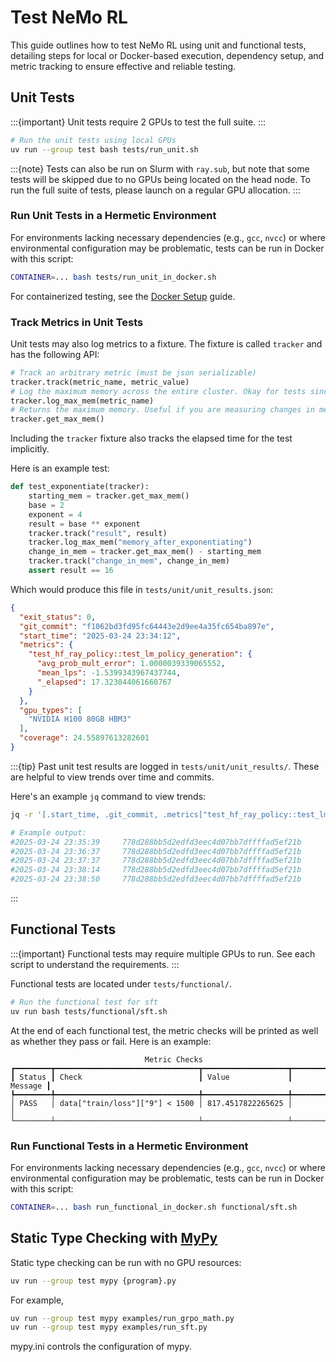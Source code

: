 # Test NeMo RL

This guide outlines how to test NeMo RL using unit and functional tests, detailing steps for local or Docker-based execution, dependency setup, and metric tracking to ensure effective and reliable testing.

## Unit Tests

:::{important}
Unit tests require 2 GPUs to test the full suite.
:::

```sh
# Run the unit tests using local GPUs
uv run --group test bash tests/run_unit.sh
```

:::{note}
Tests can also be run on Slurm with `ray.sub`, but note that some tests will be skipped
due to no GPUs being located on the head node. To run the full suite of tests, please
launch on a regular GPU allocation.
:::

### Run Unit Tests in a Hermetic Environment

For environments lacking necessary dependencies (e.g., `gcc`, `nvcc`)
or where environmental configuration may be problematic, tests can be run
in Docker with this script:

```sh
CONTAINER=... bash tests/run_unit_in_docker.sh
```

For containerized testing, see the [Docker Setup](../../get-started/docker.md) guide.

### Track Metrics in Unit Tests

Unit tests may also log metrics to a fixture. The fixture is called `tracker` and has the following API:

```python
# Track an arbitrary metric (must be json serializable)
tracker.track(metric_name, metric_value)
# Log the maximum memory across the entire cluster. Okay for tests since they are run serially.
tracker.log_max_mem(metric_name)
# Returns the maximum memory. Useful if you are measuring changes in memory.
tracker.get_max_mem()
```

Including the `tracker` fixture also tracks the elapsed time for the test implicitly.

Here is an example test:

```python
def test_exponentiate(tracker):
    starting_mem = tracker.get_max_mem()
    base = 2
    exponent = 4
    result = base ** exponent
    tracker.track("result", result)
    tracker.log_max_mem("memory_after_exponentiating")
    change_in_mem = tracker.get_max_mem() - starting_mem
    tracker.track("change_in_mem", change_in_mem)
    assert result == 16
```

Which would produce this file in `tests/unit/unit_results.json`:

```json
{
  "exit_status": 0,
  "git_commit": "f1062bd3fd95fc64443e2d9ee4a35fc654ba897e",
  "start_time": "2025-03-24 23:34:12",
  "metrics": {
    "test_hf_ray_policy::test_lm_policy_generation": {
      "avg_prob_mult_error": 1.0000039339065552,
      "mean_lps": -1.5399343967437744,
      "_elapsed": 17.323044061660767
    }
  },
  "gpu_types": [
    "NVIDIA H100 80GB HBM3"
  ],
  "coverage": 24.55897613282601
}
```

:::{tip}
Past unit test results are logged in `tests/unit/unit_results/`. These are helpful to view trends over time and commits.

Here's an example `jq` command to view trends:

```sh
jq -r '[.start_time, .git_commit, .metrics["test_hf_ray_policy::test_lm_policy_generation"].avg_prob_mult_error] | @tsv' tests/unit/unit_results/*

# Example output:
#2025-03-24 23:35:39     778d288bb5d2edfd3eec4d07bb7dffffad5ef21b        1.0000039339065552
#2025-03-24 23:36:37     778d288bb5d2edfd3eec4d07bb7dffffad5ef21b        1.0000039339065552
#2025-03-24 23:37:37     778d288bb5d2edfd3eec4d07bb7dffffad5ef21b        1.0000039339065552
#2025-03-24 23:38:14     778d288bb5d2edfd3eec4d07bb7dffffad5ef21b        1.0000039339065552
#2025-03-24 23:38:50     778d288bb5d2edfd3eec4d07bb7dffffad5ef21b        1.0000039339065552
```
:::

## Functional Tests

:::{important}
Functional tests may require multiple GPUs to run. See each script to understand the requirements.
:::

Functional tests are located under `tests/functional/`.

```sh
# Run the functional test for sft
uv run bash tests/functional/sft.sh
```

At the end of each functional test, the metric checks will be printed as well as
whether they pass or fail. Here is an example:

```text
                              Metric Checks
┏━━━━━━━━┳━━━━━━━━━━━━━━━━━━━━━━━━━━━━━━━━┳━━━━━━━━━━━━━━━━━━━┳━━━━━━━━━┓
┃ Status ┃ Check                          ┃ Value             ┃ Message ┃
┡━━━━━━━━╇━━━━━━━━━━━━━━━━━━━━━━━━━━━━━━━━╇━━━━━━━━━━━━━━━━━━━╇━━━━━━━━━┩
│ PASS   │ data["train/loss"]["9"] < 1500 │ 817.4517822265625 │         │
└────────┴────────────────────────────────┴───────────────────┴─────────┘
```

### Run Functional Tests in a Hermetic Environment

For environments lacking necessary dependencies (e.g., `gcc`, `nvcc`)
or where environmental configuration may be problematic, tests can be run
in Docker with this script:

```sh
CONTAINER=... bash run_functional_in_docker.sh functional/sft.sh
```


## Static Type Checking with [MyPy](https://mypy-lang.org/)
Static type checking can be run with no GPU resources:

```sh
uv run --group test mypy {program}.py
```

For example,
```sh
uv run --group test mypy examples/run_grpo_math.py
uv run --group test mypy examples/run_sft.py
```

mypy.ini controls the configuration of mypy.